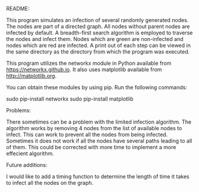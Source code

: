 README:

This program simulates an infection of several randomly generated nodes. The nodes are part of a directed graph. All nodes without parent nodes are infected by default. A breadth-first search algorithm is employed to traverse the nodes and infect them. Nodes which are green are non-infected and nodes which are red are infected. A print out of each step can be viewed in the same directory as the directory from which the program was executed.

This program utilizes the networkx module in Python available from https://networkx.github.io. It also uses matplotlib available from http://matplotlib.org.

You can obtain these modules by using pip. Run the following commands:

sudo pip-install networkx
sudo pip-install matplotlib

Problems:

There sometimes can be a problem with the limited infection algorithm. The algorithm works by removing 4 nodes from the list of available nodes to infect. This can work to prevent all the nodes from being infected. Sometimes it does not work if all the nodes have several paths leading to all of them. This could be corrected with more time to implement a more effecient algorithm.

Future additions:

I would like to add a timing function to determine the length of time it takes to infect all the nodes on the graph.